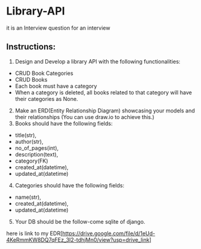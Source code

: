 # Library-API
it is an Interview question for an interview 

## Instructions:
1. Design and Develop a library API with the following functionalities:
- CRUD Book Categories
- CRUD Books
- Each book must have a category
- When a category is deleted, all books related to that category will have their categories as None.

2. Make an ERD(Entity Relationship Diagram) showcasing your models and their relationships (You can use draw.io to achieve this.)
3. Books should have the following fields:
- title(str),
- author(str),
- no_of_pages(int),
- description(text),
- category(FK)
- created_at(datetime),
- updated_at(datetime)
  
4. Categories should have the following fields:
- name(str),
- created_at(datetime),
- updated_at(datetime)
5. Your DB should be the follow-come sqlite of django.


here is link to my EDR[https://drive.google.com/file/d/1eUd-4KeRmmKW8DQ7qFEz_3I2-tdhjMn0/view?usp=drive_link]
